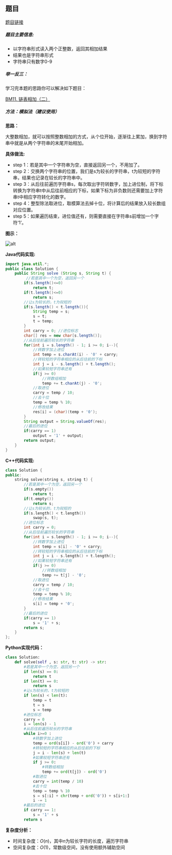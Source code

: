 ## 题目
[题目链接](https://www.nowcoder.com/practice/11ae12e8c6fe48f883cad618c2e81475?tpId=196&tqId=1061819&sourceUrl=/exam/oj&channenl=wgithub&fromPut=wgithub)

##### 题目主要信息:
- 以字符串形式读入两个正整数，返回其相加结果
- 结果也是字符串形式
- 字符串只有数字0-9

##### 举一反三：

学习完本题的思路你可以解决如下题目：

[BM11. 链表相加（二）](https://www.nowcoder.com/practice/c56f6c70fb3f4849bc56e33ff2a50b6b?tpId=295&tqId=1008772)

##### 方法：模拟法（建议使用）

**思路：**

大整数相加，就可以按照整数相加的方式，从个位开始，逐渐往上累加，换到字符串中就是从两个字符串的末尾开始相加。

**具体做法:**

- step 1：若是其中一个字符串为空，直接返回另一个，不用加了。
- step 2：交换两个字符串的位置，我们是s为较长的字符串，t为较短的字符串，结果也记录在较长的字符串中。
- step 3：从后往前遍历字符串s，每次取出字符转数字，加上进位制，将下标转换为字符串t中从后往前相应的下标，如果下标为非负数则还需要加上字符串t中相应字符转化的数字。
- step 4：整型除法取进位，取模算法去掉十位，将计算后的结果放入较长数组对应位置。
- step 5：如果遍历结束，进位值还有，则需要直接在字符串s前增加一个字符‘1’。

**图示：**

![alt](https://uploadfiles.nowcoder.com/images/20220221/397721558_1645413194503/37AB54C1187D8CBD259BE9C68115181D)

**Java代码实现:**
```java
import java.util.*;
public class Solution {
    public String solve (String s, String t) {
         //若是其中一个为空，返回另一个
        if(s.length()<=0)
            return t;
        if(t.length()<=0)
            return s;
        //让s为较长的，t为较短的
        if(s.length() < t.length()){ 
            String temp = s;
            s = t;
            t = temp;
        }
        int carry = 0; //进位标志
        char[] res = new char[s.length()];
        //从后往前遍历较长的字符串
        for(int i = s.length() - 1; i >= 0; i--){ 
            //转数字加上进位
            int temp = s.charAt(i) - '0' + carry; 
            //转较短的字符串相应的从后往前的下标
            int j = i - s.length() + t.length(); 
            //如果较短字符串还有
            if(j >= 0) 
                //转数组相加
                temp += t.charAt(j) - '0'; 
            //取进位
            carry = temp / 10; 
            //去十位
            temp = temp % 10; 
            //修改结果
            res[i] = (char)(temp + '0'); 
        }
        String output = String.valueOf(res);
        //最后的进位
        if(carry == 1) 
            output = '1' + output;
        return output;
    }
}
```
**C++代码实现:**
```cpp
class Solution {
public:
    string solve(string s, string t) {
        //若是其中一个为空，返回另一个
        if(s.empty())
            return t;
        if(t.empty())
            return s;
        //让s为较长的，t为较短的
        if(s.length() < t.length()) 
            swap(s, t);
        //进位标志
        int carry = 0; 
        //从后往前遍历较长的字符串
        for(int i = s.length() - 1; i >= 0; i--){ 
            //转数字加上进位
            int temp = s[i] - '0' + carry; 
            //转较短的字符串相应的从后往前的下标
            int j = i - s.length() + t.length(); 
            //如果较短字符串还有
            if(j >= 0) 
                //转数组相加
                temp += t[j] - '0'; 
            //取进位
            carry = temp / 10; 
            //去十位
            temp = temp % 10; 
            //修改结果
            s[i] = temp + '0'; 
        }
        //最后的进位
        if(carry == 1) 
            s = '1' + s;
        return s;
    }
};
```

**Python实现代码：**
```python
class Solution:
    def solve(self , s: str, t: str) -> str:
        #若是其中一个为空，返回另一个
        if len(s) == 0:
            return t
        if len(t) == 0:
            return s
        #让s为较长的，t为较短的
        if len(s) < len(t): 
            temp = t
            t = s
            s = temp
        #进位标志
        carry = 0 
        i = len(s) - 1
        #从后往前遍历较长的字符串
        while i>=0 :
            #转数字加上进位
            temp = ord(s[i]) - ord('0') + carry
            #转较短的字符串相应的从后往前的下标
            j = i - len(s) + len(t) 
            #如果较短字符串还有
            if j >= 0: 
                #转数组相加
                temp += ord(t[j]) - ord('0') 
            #取进位
            carry = int(temp / 10) 
            #去十位
            temp = temp % 10 
            s = s[:i] + chr(temp + ord('0')) + s[i+1:]
            i -= 1
        #最后的进位
        if carry == 1: 
            s = '1' + s
        return s
```
**复杂度分析：**
- 时间复杂度：$O(n)$，其中$n$为较长字符的长度，遍历字符串
- 空间复杂度：$O(1)$，常数级空间，没有使用额外辅助空间